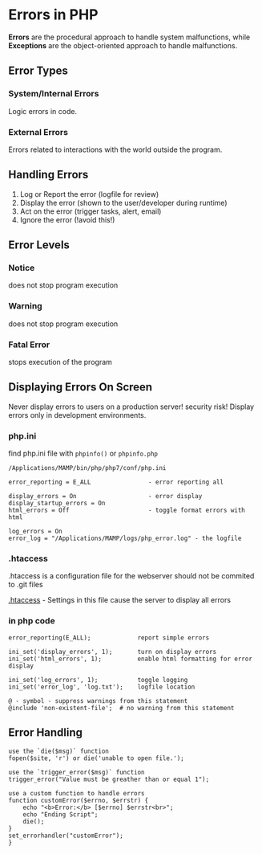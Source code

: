 # Errors in PHP
**Errors** are the procedural approach to handle system malfunctions, while
**Exceptions** are the object-oriented approach to handle malfunctions.

## Error Types
### System/Internal Errors
Logic errors in code.

### External Errors
Errors related to interactions with the world outside the program.


## Handling Errors
1. Log or Report the error (logfile for review)
2. Display the error (shown to the user/developer during runtime)
3. Act on the error (trigger tasks, alert, email)
4. Ignore the error (!avoid this!)


## Error Levels
### Notice
does not stop program execution

### Warning
does not stop program execution

### Fatal Error
stops execution of the program


## Displaying Errors On Screen
Never display errors to users on a production server! security risk!
Display errors only in development environments.

### php.ini
find php.ini file with `phpinfo()` or `phpinfo.php`

    /Applications/MAMP/bin/php/php7/conf/php.ini

    error_reporting = E_ALL                - error reporting all

    display_errors = On                    - error display
    display_startup_errors = On
    html_errors = Off                      - toggle format errors with html

    log_errors = On
    error_log = "/Applications/MAMP/logs/php_error.log" - the logfile


### .htaccess
.htaccess is a configuration file for the webserver
should not be commited to .git files

[.htaccess](.htaccess) - Settings in this file cause the server to display all
errors

### in php code
    error_reporting(E_ALL);             report simple errors

    ini_set('display_errors', 1);       turn on display errors
    ini_set('html_errors', 1);          enable html formatting for error display

    ini_set('log_errors', 1);           toggle logging
    ini_set('error_log', 'log.txt');    logfile location

    @ - symbol - suppress warnings from this statement
    @include 'non-existent-file';  # no warning from this statement


## Error Handling
    use the `die($msg)` function
    fopen($site, 'r') or die('unable to open file.');

    use the `trigger_error($msg)` function
    trigger_error("Value must be greather than or equal 1");

    use a custom function to handle errors
    function customError($errno, $errstr) {
        echo "<b>Error:</b> [$errno] $errstr<br>";
        echo "Ending Script";
        die();
    }
    set_errorhandler("customError");
    }
